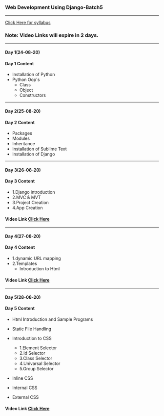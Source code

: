 ### Web Development Using Django-Batch5
____

[Click Here for syllabus](https://drive.google.com/file/d/1OnBUWHxKIa0ixTU8uKrWTGCE7HB3PbGl/view)

### Note: Video Links will expire in 2 days.
____
#### Day 1(24-08-20)
#### Day 1 Content
- Installation of Python
- Python Oop's
  - Class
  - Object
  - Constructors

___

#### Day 2(25-08-20)
#### Day 2 Content
- Packages
- Modules
- Inheritance
- Installation of Sublime Text
- Installation of Django


____

#### Day 3(26-08-20)
#### Day 3 Content

- 1.Django introduction
- 2.MVC & MVT
- 3.Project Creation
- 4.App Creation

#### Video Link [Click Here](https://transcripts.gotomeeting.com/#/s/b7da526bcfd65ddc0a62e604501cb0358beff2f833e69d772986b3759fd5f0ee)
____
#### Day 4(27-08-20)
#### Day 4 Content
- 1.dynamic URL mapping
- 2.Templates
  - Introduction to Html

#### Video Link [Click Here](https://transcripts.gotomeeting.com/#/s/21b863f9fe99c311bebf25f3e6af6f4d0b038ef0a116d1a75c7ca7ddb80544a1)
____
#### Day 5(28-08-20)
#### Day 5 Content
- Html Introduction and Sample Programs
- Static File Handling
- Introduction to CSS
  - 1.Element Selector
  - 2.Id Selector
  - 3.Class Selector
  - 4.Univarsal Selector
  - 5.Group Selector


- Inline CSS

- Internal CSS

- External CSS
#### Video Link [Click Here](https://transcripts.gotomeeting.com/#/s/1c5c51d729fe3a3e8dcfec151221e035195d88f3c88f5afe7a1b01be5ffae023)
